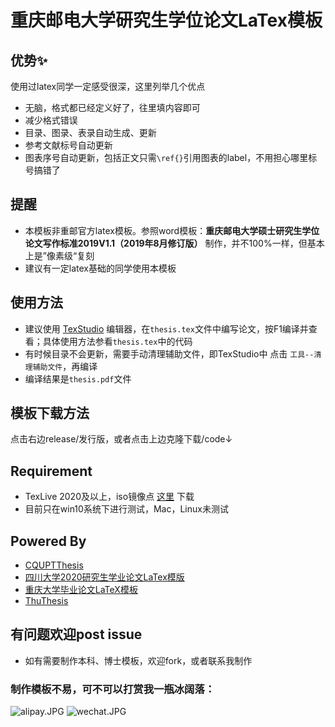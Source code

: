 # 重庆邮电大学研究生学位论文LaTex模板
## 优势✨
使用过latex同学一定感受很深，这里列举几个优点
- 无脑，格式都已经定义好了，往里填内容即可
- 减少格式错误
- 目录、图录、表录自动生成、更新
- 参考文献标号自动更新
- 图表序号自动更新，包括正文只需`\ref{}`引用图表的label，不用担心哪里标号搞错了
## 提醒
- 本模板非重邮官方latex模板。参照word模板：**重庆邮电大学硕士研究生学位论文写作标准2019V1.1（2019年8月修订版）** 制作，并不100%一样，但基本上是”像素级“复刻
- 建议有一定latex基础的同学使用本模板
## 使用方法
- 建议使用 [TexStudio](https://www.texstudio.org/) 编辑器，在`thesis.tex`文件中编写论文，按F1编译并查看；具体使用方法参看`thesis.tex`中的代码
- 有时候目录不会更新，需要手动清理辅助文件，即TexStudio中 点击 `工具--清理辅助文件`，再编译
- 编译结果是`thesis.pdf`文件
## 模板下载方法
点击右边release/发行版，或者点击上边克隆下载/code↓
## Requirement
- TexLive 2020及以上，iso镜像点 [这里](https://mirrors.tuna.tsinghua.edu.cn/CTAN/systems/texlive/Images/) 下载
- 目前只在win10系统下进行测试，Mac，Linux未测试


## Powered By
- [CQUPTThesis](https://github.com/mequanwei/CQUPTThesis)
- [四川大学2020研究生学业论文LaTex模版](https://github.com/kevinleeex/scu_thesis_2020)
- [重庆大学毕业论文LaTeX模板](https://github.com/nanmu42/CQUThesis)
- [ThuThesis](https://github.com/tuna/thuthesis)

## 有问题欢迎post issue
- 如有需要制作本科、博士模板，欢迎fork，或者联系我制作

### 制作模板不易，可不可以打赏我一瓶冰阔落：

![](https://images.gitee.com/uploads/images/2021/0118/093752_fa42e7c0_5281999.jpeg "alipay.JPG")
![](https://images.gitee.com/uploads/images/2021/0118/093814_d81ede35_5281999.jpeg "wechat.JPG")
